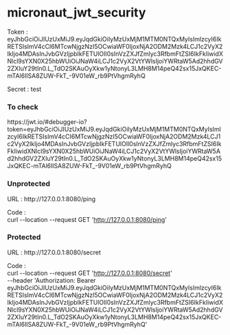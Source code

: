 # micronaut_jwt_security

Token : \
eyJhbGciOiJIUzUxMiJ9.eyJqdGkiOiIyMzUxMjM1MTM0NTQxMyIsImlzcyI6IkRETSIsImV4cCI6MTcwNjgzNzI5OCwiaWF0IjoxNjA2ODM2Mzk4LCJ1c2VyX2lkIjo4MDAsInJvbGVzIjpbIkFETUlOIl0sInVzZXJfZmlyc3RfbmFtZSI6IkFkIiwidXNlcl9sYXN0X25hbWUiOiJNaW4iLCJ1c2VyX2VtYWlsIjoiYWRtaW5Ad2hhdGV2ZXIuY29tIn0.L_TdO2SKAuOyXkw1yNtonyL3LMH8M14peQ42sx15JxQKEC-mTAl6IlSA8ZUW-FkT_-9V01eW_rb9PtVhgmRyhQ

Secret : test

<h3>To check</h3>
https://jwt.io/#debugger-io?token=eyJhbGciOiJIUzUxMiJ9.eyJqdGkiOiIyMzUxMjM1MTM0NTQxMyIsImlzcyI6IkRETSIsImV4cCI6MTcwNjgzNzI5OCwiaWF0IjoxNjA2ODM2Mzk4LCJ1c2VyX2lkIjo4MDAsInJvbGVzIjpbIkFETUlOIl0sInVzZXJfZmlyc3RfbmFtZSI6IkFkIiwidXNlcl9sYXN0X25hbWUiOiJNaW4iLCJ1c2VyX2VtYWlsIjoiYWRtaW5Ad2hhdGV2ZXIuY29tIn0.L_TdO2SKAuOyXkw1yNtonyL3LMH8M14peQ42sx15JxQKEC-mTAl6IlSA8ZUW-FkT_-9V01eW_rb9PtVhgmRyhQ

<h3>Unprotected</h3>
URL : http://127.0.0.1:8080/ping

Code : \
curl --location --request GET 'http://127.0.0.1:8080/ping'

<H3>Protected</h3>
URL : http://127.0.0.1:8080/secret

Code : \
curl --location --request GET 'http://127.0.0.1:8080/secret' \
--header 'Authorization: Bearer eyJhbGciOiJIUzUxMiJ9.eyJqdGkiOiIyMzUxMjM1MTM0NTQxMyIsImlzcyI6IkRETSIsImV4cCI6MTcwNjgzNzI5OCwiaWF0IjoxNjA2ODM2Mzk4LCJ1c2VyX2lkIjo4MDAsInJvbGVzIjpbIkFETUlOIl0sInVzZXJfZmlyc3RfbmFtZSI6IkFkIiwidXNlcl9sYXN0X25hbWUiOiJNaW4iLCJ1c2VyX2VtYWlsIjoiYWRtaW5Ad2hhdGV2ZXIuY29tIn0.L_TdO2SKAuOyXkw1yNtonyL3LMH8M14peQ42sx15JxQKEC-mTAl6IlSA8ZUW-FkT_-9V01eW_rb9PtVhgmRyhQ'

